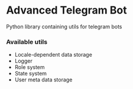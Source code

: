 # Advanced Telegram Bot
Python library containing utils for telegram bots

### Available utils
- Locale-dependent data storage
- Logger
- Role system
- State system
- User meta data storage
